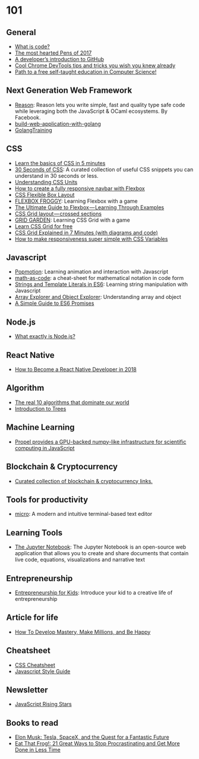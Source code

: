 # 101

## General

* [What is code?](https://www.bloomberg.com/graphics/2015-paul-ford-what-is-code/)
* [The most hearted Pens of 2017](https://codepen.io/2017/popular/pens/)
* [A developer’s introduction to GitHub](https://medium.freecodecamp.org/a-developers-introduction-to-github-1034fa55c0db)
* [Cool Chrome DevTools tips and tricks you wish you knew already](https://medium.freecodecamp.org/cool-chrome-devtools-tips-and-tricks-you-wish-you-knew-already-f54f65df88d2)
* [Path to a free self-taught education in Computer Science!](https://github.com/ossu/computer-science)

## Next Generation Web Framework

* [Reason](https://reasonml.github.io/): Reason lets you write simple, fast and quality type safe code while leveraging both the JavaScript & OCaml ecosystems. By Facebook.
* [build-web-application-with-golang](https://github.com/astaxie/build-web-application-with-golang)
* [GolangTraining](https://github.com/GoesToEleven/GolangTraining)

## CSS

* [Learn the basics of CSS in 5 minutes](https://medium.freecodecamp.org/get-started-with-css-in-5-minutes-e0804813fc3e)
* [30 Seconds of CSS](https://atomiks.github.io/30-seconds-of-css/): A curated collection of useful CSS snippets you can understand in 30 seconds or less.
* [Understanding CSS Units](https://developer.mozilla.org/en-US/docs/Learn/CSS/Introduction_to_CSS/Values_and_units)
* [How to create a fully responsive navbar with Flexbox](https://medium.freecodecamp.org/how-to-create-a-fully-responsive-navbar-with-flexbox-a4435d175dd3)
* [CSS Flexible Box Layout](https://developer.mozilla.org/en-US/docs/Web/CSS/CSS_Flexible_Box_Layout)
* [FLEXBOX FROGGY](http://flexboxfroggy.com/): Learning Flexbox with a game
* [The Ultimate Guide to Flexbox — Learning Through Examples](https://medium.freecodecamp.org/the-ultimate-guide-to-flexbox-learning-through-examples-8c90248d4676)
* [CSS Grid layout — crossed sections](https://medium.com/deemaze-software/css-grid-layout-crossed-sections-fca9e956e725)
* [GRID GARDEN](http://cssgridgarden.com/): Learning CSS Grid with a game
* [Learn CSS Grid for free](https://scrimba.com/g/gR8PTE)
* [CSS Grid Explained in 7 Minutes (with diagrams and code)](https://www.youtube.com/watch?v=ojKbYz0iKQE)
* [How to make responsiveness super simple with CSS Variables](https://medium.freecodecamp.org/how-to-make-responsiveness-super-simple-with-css-variables-8c90ebf80d7f)

## Javascript

* [Popmotion](https://popmotion.io/): Learning animation and interaction with Javascript
* [math-as-code](https://github.com/Jam3/math-as-code): a cheat-sheet for mathematical notation in code form
* [Strings and Template Literals in ES6](http://www.zsoltnagy.eu/strings-and-template-literals-in-es6/): Learning string manipulation with Javascript
* [Array Explorer and Object Explorer](https://css-tricks.com/array-explorer-object-explorer/): Understanding array and object
* [A Simple Guide to ES6 Promises](https://codeburst.io/a-simple-guide-to-es6-promises-d71bacd2e13a)

## Node.js

* [What exactly is Node.js?](https://medium.freecodecamp.org/what-exactly-is-node-js-ae36e97449f5)

## React Native

* [How to Become a React Native Developer in 2018](https://hackernoon.com/how-to-become-a-react-native-developer-in-2018-d9bc85e1d91f)

## Algorithm

* [The real 10 algorithms that dominate our world](https://medium.com/@_marcos_otero/the-real-10-algorithms-that-dominate-our-world-e95fa9f16c04)
* [Introduction to Trees](https://www.youtube.com/watch?v=qH6yxkw0u78)

## Machine Learning

* [Propel provides a GPU-backed numpy-like infrastructure for scientific computing in JavaScript](http://propelml.org/)

## Blockchain & Cryptocurrency

* [Curated collection of blockchain & cryptocurrency links.](https://github.com/coinpride/CryptoList)

## Tools for productivity

* [micro](https://github.com/zyedidia/micro): A modern and intuitive terminal-based text editor

## Learning Tools

* [The Jupyter Notebook](http://jupyter.org/): The Jupyter Notebook is an open-source web application that allows you to create and share documents that contain live code, equations, visualizations and narrative text

## Entrepreneurship

* [Entrepreneurship for Kids](https://www.udemy.com/entrepreneurship-for-kids/): Introduce your kid to a creative life of entrepreneurship

## Article for life

* [How To Develop Mastery, Make Millions, and Be Happy](https://journal.thriveglobal.com/how-to-develop-mastery-make-millions-and-be-happy-cd9743c40d12)

## Cheatsheet

* [CSS Cheatsheet](https://adam-marsden.co.uk/css-cheat-sheet)
* [Javascript Style Guide](https://github.com/airbnb/javascript)

## Newsletter

* [JavaScript Rising Stars](https://risingstars.js.org)

## Books to read

* [Elon Musk: Tesla, SpaceX, and the Quest for a Fantastic Future](https://www.amazon.com/Elon-Musk-SpaceX-Fantastic-Future/dp/006230125X/)
* [Eat That Frog!: 21 Great Ways to Stop Procrastinating and Get More Done in Less Time](https://www.amazon.com/Eat-That-Frog-Great-Procrastinating/dp/1576754227)
